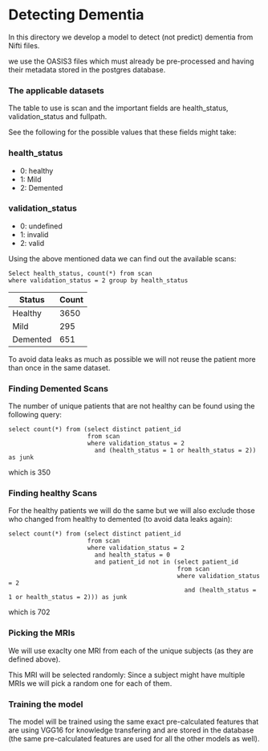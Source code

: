 # Detecting Dementia

In this directory we develop a model to detect (not predict) dementia from
Nifti files.

we use the OASIS3 files which must already be pre-processed and having their
metadata stored in the postgres database.


### The applicable datasets

The table to use is scan and the important fields are health_status, 
validation_status and fullpath. 

See the following for the possible values that these fields might take:

### health_status
- 0: healthy
- 1: Mild 
- 2: Demented

### validation_status
- 0: undefined
- 1: invalid
- 2: valid

Using the above mentioned data we can find out the available scans:

```
Select health_status, count(*) from scan 
where validation_status = 2 group by health_status
```


| Status   | Count |
|----------|-------|
| Healthy  | 3650  |
| Mild     | 295   |
| Demented | 651   |


To avoid data leaks as much as possible we will not reuse the patient more
than once in the same dataset.


### Finding Demented Scans

The number of unique patients that are not healthy can be found using the 
following query:

```
select count(*) from (select distinct patient_id
                      from scan
                      where validation_status = 2
                        and (health_status = 1 or health_status = 2)) as junk
```

which is 350

### Finding healthy Scans

For the healthy patients we will do the same but we will also exclude those 
who changed from healthy to demented (to avoid data leaks again):


```
select count(*) from (select distinct patient_id
                      from scan
                      where validation_status = 2
                        and health_status = 0
                        and patient_id not in (select patient_id
                                               from scan
                                               where validation_status = 2
                                                 and (health_status = 1 or health_status = 2))) as junk

```

which is 702

### Picking the MRIs

We will use exaclty one MRI from each of the unique subjects (as they are
defined above).  

This MRI will be selected randomly: Since a subject might have multiple MRIs
we will pick a random one for each of them.

### Training the model

The model will be trained using the same exact pre-calculated features that 
are using VGG16 for knowledge transfering and are stored in the database (the
same pre-calculated features are used for all the other models as well).


